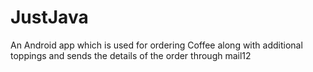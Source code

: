 # JustJava
An Android app which is used for ordering Coffee along with additional toppings and sends the details of the order through mail12

